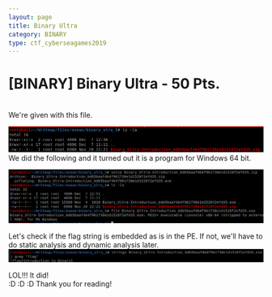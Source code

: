 ```yaml
---
layout: page
title: Binary Ultra
category: BINARY
type: ctf_cyberseagames2019
---
```



# [BINARY] Binary Ultra - 50 Pts.
<br />
We're given with this file.

![lol it didn't load](images/b_ultra_1.png)
<br />
We did the following and it turned out it is a program for Windows 64 bit.

![lol it didn't load](images/b_ultra_2.png)
<br />

Let's check if the flag string is embedded as is in the PE.
If not, we'll have to do static analysis and dynamic analysis
later.
![lol it didn't load](images/b_ultra_3.png)

LOL!!! It did!
<br />
:D :D :D
Thank you for reading!

















